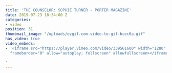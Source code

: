 ```yaml
---
title: 'THE COUNSELOR: SOPHIE TURNER - PORTER MAGAZINE'
date: 2019-07-23 18:34:00 Z
categories:
- video
position: 31
thumbnail_image: "/uploads/ezgif.com-video-to-gif-bcec6a.gif"
has_video: true
video_embeds:
- '<iframe src="https://player.vimeo.com/video/339561600" width="1280" height="720"
  frameborder="0" allow="autoplay; fullscreen" allowfullscreen></iframe>

'
---
```



